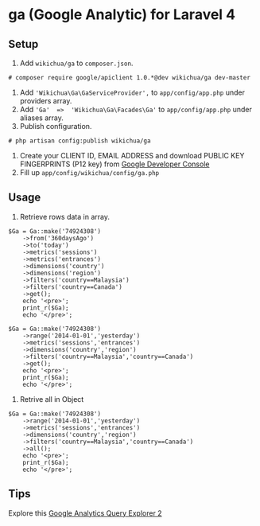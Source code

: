 # ga (Google Analytic) for Laravel 4

## Setup


1. Add `wikichua/ga` to `composer.json`.
```
# composer require google/apiclient 1.0.*@dev wikichua/ga dev-master
```

1. Add `'Wikichua\Ga\GaServiceProvider',` to `app/config/app.php` under providers array.
1. Add `'Ga'  =>  'Wikichua\Ga\Facades\Ga'` to `app/config/app.php` under aliases array.
1. Publish configuration.
```
# php artisan config:publish wikichua/ga
```
1. Create your CLIENT ID, EMAIL ADDRESS and download PUBLIC KEY FINGERPRINTS (P12 key) from [Google Developer Console](https://console.developers.google.com)
1. Fill up `app/config/wikichua/config/ga.php`

## Usage

1. Retrieve rows data in array.
```
$Ga = Ga::make('74924308')
	->from('360daysAgo')
	->to('today')
	->metrics('sessions')
	->metrics('entrances')
	->dimensions('country')
	->dimensions('region')
	->filters('country==Malaysia')
	->filters('country==Canada')
	->get();
	echo '<pre>';
	print_r($Ga);
	echo '</pre>';
```
```
$Ga = Ga::make('74924308')
	->range('2014-01-01','yesterday')
	->metrics('sessions','entrances')
	->dimensions('country','region')
	->filters('country==Malaysia','country==Canada')
	->get();
	echo '<pre>';
	print_r($Ga);
	echo '</pre>';
```
1. Retrive all in Object 
```
$Ga = Ga::make('74924308')
	->range('2014-01-01','yesterday')
	->metrics('sessions','entrances')
	->dimensions('country','region')
	->filters('country==Malaysia','country==Canada')
	->all();
	echo '<pre>';
	print_r($Ga);
	echo '</pre>';
```

## Tips
Explore this [Google Analytics Query Explorer 2](http://ga-dev-tools.appspot.com/explorer/)